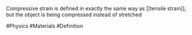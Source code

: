 Compressive strain is defined in exactly the same way as [[tensile strain]], but the object is being compressed instead of stretched

#Physics #Materials #Definition